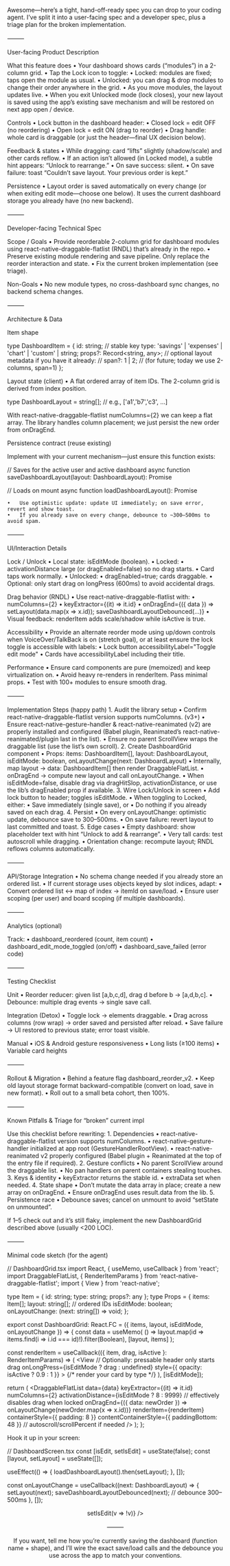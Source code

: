 Awesome—here’s a tight, hand-off-ready spec you can drop to your coding agent. I’ve split it into a user-facing spec and a developer spec, plus a triage plan for the broken implementation.

⸻

User-facing Product Description

What this feature does
	•	Your dashboard shows cards (“modules”) in a 2-column grid.
	•	Tap the Lock icon to toggle:
	•	Locked: modules are fixed; taps open the module as usual.
	•	Unlocked: you can drag & drop modules to change their order anywhere in the grid.
	•	As you move modules, the layout updates live.
	•	When you exit Unlocked mode (lock closes), your new layout is saved using the app’s existing save mechanism and will be restored on next app open / device.

Controls
	•	Lock button in the dashboard header:
	•	Closed lock = edit OFF (no reordering)
	•	Open lock = edit ON (drag to reorder)
	•	Drag handle: whole card is draggable (or just the header—final UX decision below).

Feedback & states
	•	While dragging: card “lifts” slightly (shadow/scale) and other cards reflow.
	•	If an action isn’t allowed (in Locked mode), a subtle hint appears: “Unlock to rearrange.”
	•	On save success: silent.
	•	On save failure: toast “Couldn’t save layout. Your previous order is kept.”

Persistence
	•	Layout order is saved automatically on every change (or when exiting edit mode—choose one below). It uses the current dashboard storage you already have (no new backend).

⸻

Developer-facing Technical Spec

Scope / Goals
	•	Provide reorderable 2-column grid for dashboard modules using react-native-draggable-flatlist (RNDL) that’s already in the repo.
	•	Preserve existing module rendering and save pipeline. Only replace the reorder interaction and state.
	•	Fix the current broken implementation (see triage).

Non-Goals
	•	No new module types, no cross-dashboard sync changes, no backend schema changes.

⸻

Architecture & Data

Item shape

type DashboardItem = {
  id: string;                // stable key
  type: 'savings' | 'expenses' | 'chart' | 'custom' | string;
  props?: Record<string, any>;
  // optional layout metadata if you have it already:
  // span?: 1 | 2;  // (for future; today we use 2-columns, span=1)
};

Layout state (client)
	•	A flat ordered array of item IDs. The 2-column grid is derived from index position.

type DashboardLayout = string[]; // e.g., ['a1','b7','c3', ...]

With react-native-draggable-flatlist numColumns={2} we can keep a flat array. The library handles column placement; we just persist the new order from onDragEnd.

Persistence contract (reuse existing)

Implement with your current mechanism—just ensure this function exists:

// Saves for the active user and active dashboard
async function saveDashboardLayout(layout: DashboardLayout): Promise<void>

// Loads on mount
async function loadDashboardLayout(): Promise<DashboardLayout>

	•	Use optimistic update: update UI immediately; on save error, revert and show toast.
	•	If you already save on every change, debounce to ~300–500ms to avoid spam.

⸻

UI/Interaction Details

Lock / Unlock
	•	Local state: isEditMode (boolean).
	•	Locked:
	•	activationDistance large (or dragEnabled=false) so no drag starts.
	•	Card taps work normally.
	•	Unlocked:
	•	dragEnabled=true; cards draggable.
	•	Optional: only start drag on longPress (600ms) to avoid accidental drags.

Drag behavior (RNDL)
	•	Use react-native-draggable-flatlist with:
	•	numColumns={2}
	•	keyExtractor={(it) => it.id}
	•	onDragEnd={({ data }) => setLayout(data.map(x => x.id)); saveDashboardLayoutDebounced(...)}
	•	Visual feedback: renderItem adds scale/shadow while isActive is true.

Accessibility
	•	Provide an alternate reorder mode using up/down controls when VoiceOver/TalkBack is on (stretch goal), or at least ensure the lock toggle is accessible with labels:
	•	Lock button accessibilityLabel="Toggle edit mode"
	•	Cards have accessibilityLabel including their title.

Performance
	•	Ensure card components are pure (memoized) and keep virtualization on.
	•	Avoid heavy re-renders in renderItem. Pass minimal props.
	•	Test with 100+ modules to ensure smooth drag.

⸻

Implementation Steps (happy path)
	1.	Audit the library setup
	•	Confirm react-native-draggable-flatlist version supports numColumns. (v3+)
	•	Ensure react-native-gesture-handler & react-native-reanimated (v2) are properly installed and configured (Babel plugin, Reanimated’s react-native-reanimated/plugin last in the list).
	•	Ensure no parent ScrollView wraps the draggable list (use the list’s own scroll).
	2.	Create DashboardGrid component
	•	Props: items: DashboardItem[], layout: DashboardLayout, isEditMode: boolean, onLayoutChange(next: DashboardLayout)
	•	Internally, map layout → data: DashboardItem[] then render DraggableFlatList.
	•	onDragEnd → compute new layout and call onLayoutChange.
	•	When isEditMode=false, disable drag via dragHitSlop, activationDistance, or use the lib’s dragEnabled prop if available.
	3.	Wire Lock/Unlock in screen
	•	Add lock button to header; toggles isEditMode.
	•	When toggling to Locked, either:
	•	Save immediately (single save), or
	•	Do nothing if you already saved on each drag.
	4.	Persist
	•	On every onLayoutChange: optimistic update, debounce save to 300–500ms.
	•	On save failure: revert layout to last committed and toast.
	5.	Edge cases
	•	Empty dashboard: show placeholder text with hint “Unlock to add & rearrange”.
	•	Very tall cards: test autoscroll while dragging.
	•	Orientation change: recompute layout; RNDL reflows columns automatically.

⸻

API/Storage Integration
	•	No schema change needed if you already store an ordered list.
	•	If current storage uses objects keyed by slot indices, adapt:
	•	Convert ordered list ↔ map of index → itemId on save/load.
	•	Ensure user scoping (per user) and board scoping (if multiple dashboards).

⸻

Analytics (optional)

Track:
	•	dashboard_reordered (count, item count)
	•	dashboard_edit_mode_toggled (on/off)
	•	dashboard_save_failed (error code)

⸻

Testing Checklist

Unit
	•	Reorder reducer: given list [a,b,c,d], drag d before b → [a,d,b,c].
	•	Debounce: multiple drag events → single save call.

Integration (Detox)
	•	Toggle lock → elements draggable.
	•	Drag across columns (row wrap) → order saved and persisted after reload.
	•	Save failure → UI restored to previous state; error toast visible.

Manual
	•	iOS & Android gesture responsiveness
	•	Long lists (≥100 items)
	•	Variable card heights

⸻

Rollout & Migration
	•	Behind a feature flag dashboard_reorder_v2.
	•	Keep old layout storage format backward-compatible (convert on load, save in new format).
	•	Roll out to a small beta cohort, then 100%.

⸻

Known Pitfalls & Triage for “broken” current impl

Use this checklist before rewriting:
	1.	Dependencies
	•	react-native-draggable-flatlist version supports numColumns.
	•	react-native-gesture-handler initialized at app root (GestureHandlerRootView).
	•	react-native-reanimated v2 properly configured (Babel plugin + Reanimated at the top of the entry file if required).
	2.	Gesture conflicts
	•	No parent ScrollView around the draggable list.
	•	No pan handlers on parent containers stealing touches.
	3.	Keys & identity
	•	keyExtractor returns the stable id.
	•	extraData set when needed.
	4.	State shape
	•	Don’t mutate the data array in place; create a new array on onDragEnd.
	•	Ensure onDragEnd uses result.data from the lib.
	5.	Persistence race
	•	Debounce saves; cancel on unmount to avoid “setState on unmounted”.

If 1–5 check out and it’s still flaky, implement the new DashboardGrid described above (usually <200 LOC).

⸻

Minimal code sketch (for the agent)

// DashboardGrid.tsx
import React, { useMemo, useCallback } from 'react';
import DraggableFlatList, { RenderItemParams } from 'react-native-draggable-flatlist';
import { View } from 'react-native';

type Item = { id: string; type: string; props?: any };
type Props = {
  items: Item[];
  layout: string[];                        // ordered IDs
  isEditMode: boolean;
  onLayoutChange: (next: string[]) => void;
};

export const DashboardGrid: React.FC<Props> = ({ items, layout, isEditMode, onLayoutChange }) => {
  const data = useMemo(
    () => layout.map(id => items.find(i => i.id === id)!).filter(Boolean),
    [layout, items]
  );

  const renderItem = useCallback(({ item, drag, isActive }: RenderItemParams<Item>) => (
    <View
      // Optionally: pressable header only starts drag
      onLongPress={isEditMode ? drag : undefined}
      style={{ opacity: isActive ? 0.9 : 1 }}
    >
      {/* render your card by type */}
    </View>
  ), [isEditMode]);

  return (
    <DraggableFlatList
      data={data}
      keyExtractor={(it) => it.id}
      numColumns={2}
      activationDistance={isEditMode ? 8 : 9999}   // effectively disables drag when locked
      onDragEnd={({ data: newOrder }) => onLayoutChange(newOrder.map(x => x.id))}
      renderItem={renderItem}
      containerStyle={{ padding: 8 }}
      contentContainerStyle={{ paddingBottom: 48 }}
      // autoscroll/scrollPercent if needed
    />
  );
};

Hook it up in your screen:

// DashboardScreen.tsx
const [isEdit, setIsEdit] = useState(false);
const [layout, setLayout] = useState<DashboardLayout>([]);

useEffect(() => { loadDashboardLayout().then(setLayout); }, []);

const onLayoutChange = useCallback((next: DashboardLayout) => {
  setLayout(next);
  saveDashboardLayoutDebounced(next);      // debounce 300–500ms
}, []);

<Header rightIcon={isEdit ? 'lock-open' : 'lock-closed'} onPress={() => setIsEdit(v => !v)} />

<DashboardGrid
  items={items}
  layout={layout}
  isEditMode={isEdit}
  onLayoutChange={onLayoutChange}
/>


⸻

If you want, tell me how you’re currently saving the dashboard (function name + shape), and I’ll wire the exact save/load calls and the debounce you use across the app to match your conventions.